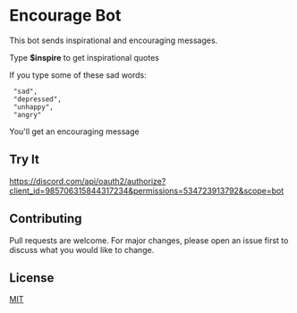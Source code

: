 # Encourage Bot

This bot sends inspirational and encouraging messages.

Type **$inspire** to get inspirational quotes

If you type some of these sad words:

```
 "sad",
 "depressed",
 "unhappy",
 "angry"
```
You'll get an encouraging message

## Try It

https://discord.com/api/oauth2/authorize?client_id=985706315844317234&permissions=534723913792&scope=bot

## Contributing
Pull requests are welcome. For major changes, please open an issue first to discuss what you would like to change.

## License
[MIT](https://choosealicense.com/licenses/mit/)